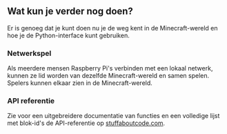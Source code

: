 ## Wat kun je verder nog doen?

Er is genoeg dat je kunt doen nu je de weg kent in de Minecraft-wereld en hoe je de Python-interface kunt gebruiken.

### Netwerkspel

Als meerdere mensen Raspberry Pi's verbinden met een lokaal netwerk, kunnen ze lid worden van dezelfde Minecraft-wereld en samen spelen. Spelers kunnen elkaar zien in de Minecraft-wereld.

### API referentie

Zie voor een uitgebreidere documentatie van functies en een volledige lijst met blok-id's de API-referentie op [stuffaboutcode.com](http://www.stuffaboutcode.com/p/minecraft-api-reference.html).